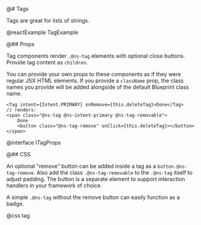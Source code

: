 @# Tags

Tags are great for lists of strings.

@reactExample TagExample

@## Props

Tag components render `.@ns-tag` elements with optional close buttons. Provide tag content as `children`.

You can provide your own props to these components as if they were regular JSX HTML elements. If
you provide a `className` prop, the class names you provide will be added alongside of the default
Blueprint class name.

```tsx
<Tag intent={Intent.PRIMARY} onRemove={this.deleteTag}>Done</Tag>
// renders:
<span class="@ns-tag @ns-intent-primary @ns-tag-removable">
    Done
    <button class="@ns-tag-remove" onClick={this.deleteTag}></button>
</span>
```

@interface ITagProps

@## CSS

An optional "remove" button can be added inside a tag as a `button.@ns-tag-remove`. Also add the
class `.@ns-tag-removable` to the `.@ns-tag` itself to adjust padding. The button is a separate
element to support interaction handlers in your framework of choice.

A simple `.@ns-tag` without the remove button can easily function as a badge.

@css tag
